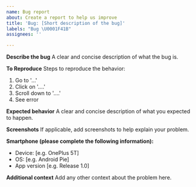 ```yaml
---
name: Bug report
about: Create a report to help us improve
title: 'Bug: [Short description of the bug]'
labels: "Bug \U0001F41B"
assignees: ''

---
```


**Describe the bug**
A clear and concise description of what the bug is.

**To Reproduce**
Steps to reproduce the behavior:
1. Go to '...'
2. Click on '....'
3. Scroll down to '....'
4. See error

**Expected behavior**
A clear and concise description of what you expected to happen.

**Screenshots**
If applicable, add screenshots to help explain your problem.

**Smartphone (please complete the following information):**
 - Device: [e.g. OnePlus 5T]
 - OS: [e.g. Android Pie]
 - App version [e.g. Release 1.0]

**Additional context**
Add any other context about the problem here.

